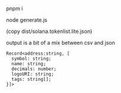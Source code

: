 pnpm i

node generate.js

(copy dist/solana.tokenlist.lite.json)

output is a bit of a mix between csv and json

```
Record<address:string, [
  symbol: string;
  name: string;
  decimals: number;
  logoURI: string;
  tags: string[];
}]>
```
